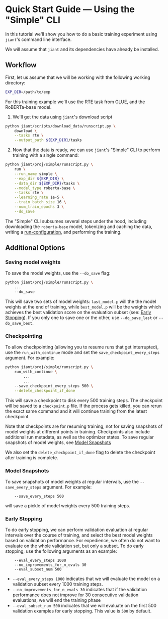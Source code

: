 # Quick Start Guide — Using the "Simple" CLI

In this tutorial we'll show you how to do a basic training experiment using `jiant`'s command line interface.

We will assume that `jiant` and its dependencies have already be installed.

## Workflow

First, let us assume that we will be working with the following working directory:
```bash
EXP_DIR=/path/to/exp
```

For this training example we'll use the RTE task from GLUE, and the RoBERTa-base model.

1. We'll get the data using `jiant`'s download script
```bash
python jiant/scripts/download_data/runscript.py \
    download \
    --tasks rte \
    --output_path ${EXP_DIR}/tasks
```

2. Now that the data is ready, we can use `jiant`'s "Simple" CLI to perform training with a single command:
```bash
python jiant/proj/simple/runscript.py \
    run \
    --run_name simple \
    --exp_dir ${EXP_DIR} \
    --data_dir ${EXP_DIR}/tasks \
    --model_type roberta-base \
    --tasks rte \
    --learning_rate 1e-5 \
    --train_batch_size 16 \
    --num_train_epochs 3 \
    --do_save
```

The "Simple" CLI subsumes several steps under the hood, including downloading the `roberta-base` model, tokenizing and caching the data, writing a [run-configuration](../general/in_depth_intro.md#write-run-config), and performing the training.


## Additional Options

### Saving model weights

To save the model weights, use the `--do_save` flag:

```bash
python jiant/proj/simple/runscript.py \
    ...
    --do_save
```

This will save two sets of model weights: `last_model.p` will the the model weights at the end of training, while `best_model.p` will be the weights which achieves the best validation score on the evaluation subset (see: [Early Stopping](#early-stopping)). If you only one to save one or the other, use `--do_save_last` or `--do_save_best`.

### Checkpointing

To allow checkpointing (allowing you to resume runs that get interrupted), use the `run_with_continue` mode and set the `save_checkpoint_every_steps` argument. For example:

```bash
python jiant/proj/simple/runscript.py \
    run_with_continue \
        ...
        ...
    --save_checkpoint_every_steps 500 \
    --delete_checkpoint_if_done
```

This will save a checkpoint to disk every 500 training steps. The checkpoint will be saved to a `checkpoint.p` file. If the process gets killed, you can rerun the exact same command and it will continue training from the latest checkpoint.

Note that checkpoints are for resuming training, not for saving snapshots of model weights at different points in training. Checkpoints also include additional run metadata, as well as the optimizer states. To save regular snapshots of model weights, see [Model Snapshots](#model-snapshots)

We also set the `delete_checkpoint_if_done` flag to delete the checkpoint after training is complete.

### Model Snapshots

To save snapshots of model weights at regular intervals, use the `--save_every_steps` argument. For example:

```
    --save_every_steps 500
```

will save a pickle of model weights every 500 training steps.

### Early Stopping

To do early stopping, we can perform validation evaluation at regular intervals over the course of training, and select the best model weights based on validation performance. For expedience, we often do not want to evaluate on the whole validation set, but only a subset. To do early stopping, use the following arguments as an example:

```
    --eval_every_steps 1000
    --no_improvements_for_n_evals 30
    --eval_subset_num 500
```

* `--eval_every_steps 1000` indicates that we will evaluate the model on a validation subset every 1000 training steps.
* `--no_improvements_for_n_evals 30` indicates that if the validation performance does not improve for 30 consecutive validation evaluations, we will end the training phase
* `--eval_subset_num 500` indicates that we will evaluate on the first 500 validation examples for early stopping. This value is `500` by default.
